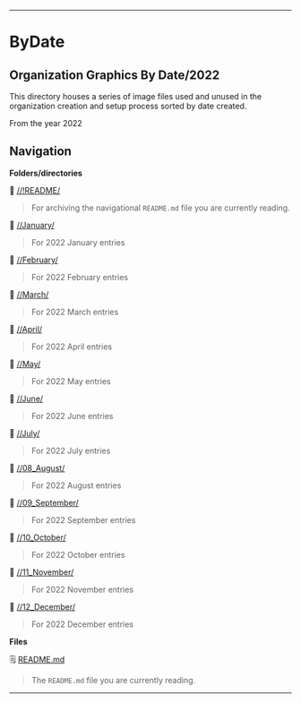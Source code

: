 
***

# ByDate

## Organization Graphics By Date/2022

This directory houses a series of image files used and unused in the organization creation and setup process sorted by date created.

From the year 2022

## Navigation

**Folders/directories**

📁 [//!README/](/OrganizationGraphics/!README/)

> For archiving the navigational `README.md` file you are currently reading.

📁 [//January/](/OrganizationGraphics/ByDate/2022/January/)

> For 2022 January entries

📁 [//February/](/OrganizationGraphics/ByDate/2022/February/)

> For 2022 February entries

📁 [//March/](/OrganizationGraphics/ByDate/2022/March/)

> For 2022 March entries

📁 [//April/](/OrganizationGraphics/ByDate/2022/April/)

> For 2022 April entries

📁 [//May/](/OrganizationGraphics/ByDate/2022/May/)

> For 2022 May entries

📁 [//June/](/OrganizationGraphics/ByDate/2022/June/)

> For 2022 June entries

📁 [//July/](/OrganizationGraphics/ByDate/2022/July/)

> For 2022 July entries

📁 [//08_August/](/OrganizationGraphics/ByDate/2022/August/)

> For 2022 August entries

📁 [//09_September/](/OrganizationGraphics/ByDate/2022/September/)

> For 2022 September entries

📁 [//10_October/](/OrganizationGraphics/ByDate/2022/October/)

> For 2022 October entries

📁 [//11_November/](/OrganizationGraphics/ByDate/2022/November/)

> For 2022 November entries

📁 [//12_December/](/OrganizationGraphics/ByDate/2022/December/)

> For 2022 December entries

**Files**

🗒️ [README.md](/NewOrgs/README.md)

> The `README.md` file you are currently reading.

***

